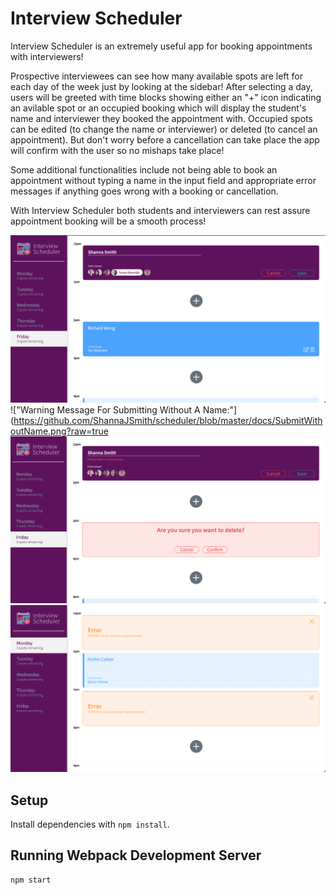 # Interview Scheduler

Interview Scheduler is an extremely useful app for booking appointments with interviewers! 

Prospective interviewees can see how many available spots are left for each day of the week just by looking at the sidebar! After selecting a day, users will be greeted with time blocks showing either an "+" icon indicating an avilable spot or an occupied booking which will display the student's name and interviewer they booked the appointment with. Occupied spots can be edited (to change the name or interviewer) or deleted (to cancel an appointment). But don't worry before a cancellation can take place the app will confirm with the user so no mishaps take place!

Some additional functionalities include not being able to book an appointment without typing a name in the input field and appropriate error messages if anything goes wrong with a booking or cancellation.

With Interview Scheduler both students and interviewers can rest assure appointment booking will be a smooth process!

!["Booking Appointments Form:"](https://github.com/ShannaJSmith/scheduler/blob/master/docs/BookingAppointmentForm.png?raw=true)
!["Warning Message For Submitting Without A Name:"](https://github.com/ShannaJSmith/scheduler/blob/master/docs/SubmitWithoutName.png?raw=true
!["Cancel Confirmation:"](https://github.com/ShannaJSmith/scheduler/blob/master/docs/CancelConfirmation.png?raw=true)
!["Error Messages:"](https://github.com/ShannaJSmith/scheduler/blob/master/docs/ErrorMsgs.png?raw=true)


## Setup

Install dependencies with `npm install`.

## Running Webpack Development Server

```sh
npm start
```
